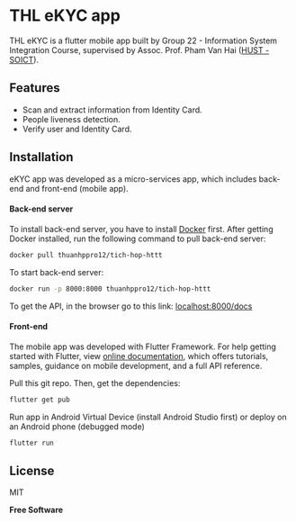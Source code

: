 # THL eKYC app

THL eKYC is a flutter mobile app built by Group 22 - Information System Integration Course, supervised by Assoc. Prof. Pham Van Hai ([HUST - SOICT](https://soict.hust.edu.vn)).

## Features

- Scan and extract information from Identity Card.
- People liveness detection.
- Verify user and Identity Card.

## Installation

eKYC app was developed as a micro-services app, which includes back-end and front-end (mobile app).

#### Back-end server

To install back-end server, you have to install [Docker](https://docs.docker.com/engine/install/) first.
After getting Docker installed, run the following command to pull back-end server:

```sh
docker pull thuanhppro12/tich-hop-httt
```

To start back-end server:

```sh
docker run -p 8000:8000 thuanhppro12/tich-hop-httt
```

To get the API, in the browser go to this link:
[localhost:8000/docs](localhost:8000/docs)

#### Front-end

The mobile app was developed with Flutter Framework.
For help getting started with Flutter, view
[online documentation](https://flutter.dev/docs), which offers tutorials,
samples, guidance on mobile development, and a full API reference.

Pull this git repo.
Then, get the dependencies:

```sh
flutter get pub
```

Run app in Android Virtual Device (install Android Studio first) or deploy on an Android phone (debugged mode)

```sh
flutter run
```

## License

MIT

**Free Software**
